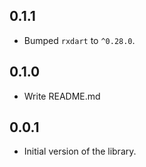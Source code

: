 

## 0.1.1

* Bumped `rxdart` to `^0.28.0`.

## 0.1.0

* Write README.md

## 0.0.1

* Initial version of the library.
